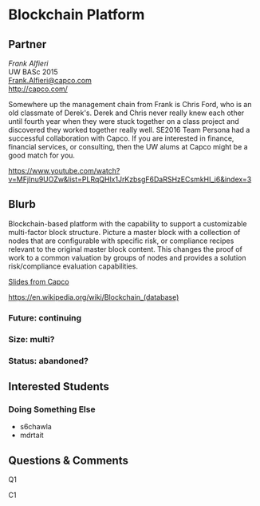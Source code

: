 # Blockchain Platform

## Partner

_Frank Alfieri_  
UW BASc 2015  
Frank.Alfieri@capco.com  
http://capco.com/  

Somewhere up the management chain from Frank is Chris Ford, who is an
old classmate of Derek's. Derek and Chris never really knew each other
until fourth year when they were stuck together on a class project and
discovered they worked together really well.
SE2016 Team Persona had a successful collaboration with Capco.
If you are interested in finance, financial services, or consulting,
then the UW alums at Capco might be a good match for you.

https://www.youtube.com/watch?v=MFjInu9UOZw&list=PLRqQHlx1JrKzbsgF6DaRSHzECsmkHI_i6&index=3



## Blurb

Blockchain-based platform with the capability to support a
customizable multi-factor block structure. Picture a master block with
a collection of nodes that are configurable with specific risk, or
compliance recipes relevant to the original master block content. This
changes the proof of work to a common valuation by groups of nodes and
provides a solution risk/compliance evaluation capabilities.


[Slides from Capco](capco.pdf)

https://en.wikipedia.org/wiki/Blockchain_(database)

### Future: continuing
### Size: multi?
### Status: abandoned?

## Interested Students
### Doing Something Else
* s6chawla
* mdrtait 

## Questions & Comments

Q1

C1


